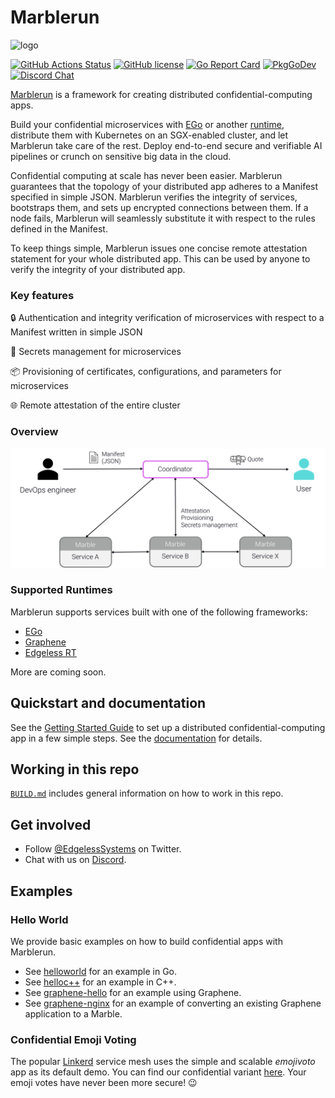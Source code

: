 # Marblerun

![logo](assets/mr_logo.svg)

[![GitHub Actions Status][github-actions-badge]][github-actions]
[![GitHub license][license-badge]](LICENSE)
[![Go Report Card][go-report-card-badge]][go-report-card]
[![PkgGoDev][go-pkg-badge]][go-pkg]
[![Discord Chat][discord-badge]][discord]

[Marblerun][marblerunsh] is a framework for creating distributed confidential-computing apps.

Build your confidential microservices with [EGo][ego] or another [runtime](#supported-runtimes), distribute them with Kubernetes on an SGX-enabled cluster, and let Marblerun take care of the rest. Deploy end-to-end secure and verifiable AI pipelines or crunch on sensitive big data in the cloud.

Confidential computing at scale has never been easier. Marblerun guarantees that the topology of your distributed app adheres to a Manifest specified in simple JSON. Marblerun verifies the integrity of services, bootstraps them, and sets up encrypted connections between them. If a node fails, Marblerun will seamlessly substitute it with respect to the rules defined in the Manifest.

To keep things simple, Marblerun issues one concise remote attestation statement for your whole distributed app. This can be used by anyone to verify the integrity of your distributed app.

### Key features

:lock: Authentication and integrity verification of microservices with respect to a Manifest written in simple JSON

:key: Secrets management for microservices

:package: Provisioning of certificates, configurations, and parameters for microservices

:globe_with_meridians: Remote attestation of the entire cluster

### Overview

<img src="assets/overview.svg" alt="overview" width="600"/>

### Supported Runtimes
Marblerun supports services built with one of the following frameworks:
* [EGo][ego]
* [Graphene][graphene]
* [Edgeless RT][edgelessrt]

More are coming soon.

## Quickstart and documentation

See the [Getting Started Guide][getting-started] to set up a distributed confidential-computing app in a few simple steps.
See the [documentation][docs] for details.

## Working in this repo

[`BUILD.md`](BUILD.md) includes general information on how to work in this repo.

## Get involved

* Follow [@EdgelessSystems][twitter] on Twitter.
* Chat with us on [Discord][discord].

## Examples

### Hello World

We provide basic examples on how to build confidential apps with Marblerun.

* See [helloworld](samples/helloworld) for an example in Go.
* See [helloc++](samples/helloc++) for an example in C++.
* See [graphene-hello](samples/graphene-hello) for an example using Graphene.
* See [graphene-nginx](samples/graphene-nginx) for an example of converting an existing Graphene application to a Marble.

### Confidential Emoji Voting

The popular [Linkerd][linkerd] service mesh uses the simple and scalable *emojivoto* app as its default demo. You can find our confidential variant [here][emojivoto]. Your emoji votes have never been more secure! 😉

<!-- refs -->
[docs]: https://marblerun.sh/docs/introduction/
[edgelessrt]: https://github.com/edgelesssys/edgelessrt
[ego]: https://github.com/edgelesssys/ego
[emojivoto]: https://github.com/edgelesssys/emojivoto
[getting-started]: https://marblerun.sh/docs/getting-started/quickstart/
[github-actions]: https://github.com/edgelesssys/marblerun/actions
[github-actions-badge]: https://github.com/edgelesssys/marblerun/workflows/Unit%20Tests/badge.svg
[go-pkg]: https://pkg.go.dev/github.com/edgelesssys/marblerun
[go-pkg-badge]: https://pkg.go.dev/badge/github.com/edgelesssys/marblerun
[go-report-card]: https://goreportcard.com/report/github.com/edgelesssys/marblerun
[go-report-card-badge]: https://goreportcard.com/badge/github.com/edgelesssys/marblerun
[graphene]: https://github.com/oscarlab/graphene
[license-badge]: https://img.shields.io/github/license/edgelesssys/marblerun
[linkerd]: https://linkerd.io
[marblerunsh]: https://marblerun.sh
[sgx-lkl]: https://github.com/lsds/sgx-lkl
[slack]: https://join.slack.com/t/confidentialcloud/shared_invite/zt-ix8nzzr6-vVNb6IM76Ab8z9a_5NMJnQ
[twitter]: https://twitter.com/EdgelessSystems
[discord]: https://discord.gg/rH8QTH56JN
[discord-badge]: https://img.shields.io/badge/chat-on%20Discord-blue
